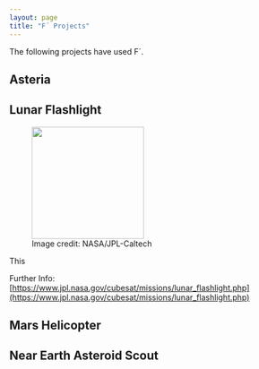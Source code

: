 ```yaml
---
layout: page
title: "F´ Projects"
---
```


The following projects have used F´.

## Asteria



## Lunar Flashlight


<figure>
    <img height="200em" src="https://www.jpl.nasa.gov/spaceimages/images/largesize/PIA23131_hires.jpg" />
    <figcaption>Image credit: NASA/JPL-Caltech</figcaption>
</figure>

This 

Further Info: [https://www.jpl.nasa.gov/cubesat/missions/lunar_flashlight.php](https://www.jpl.nasa.gov/cubesat/missions/lunar_flashlight.php)

## Mars Helicopter


## Near Earth Asteroid Scout

